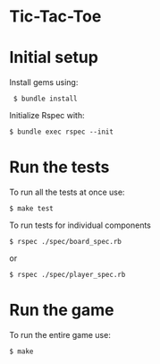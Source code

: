 # Tic-Tac-Toe

# Initial setup
Install gems using:

` $ bundle install`

Initialize Rspec with: 

`$ bundle exec rspec --init`

# Run the tests
To run all the tests at once use:

`$ make test`

To run tests for individual components

`$ rspec ./spec/board_spec.rb`

or

`$ rspec ./spec/player_spec.rb`

# Run the game
To run the entire game use:

`$ make `